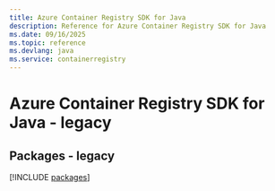 ```yaml
---
title: Azure Container Registry SDK for Java
description: Reference for Azure Container Registry SDK for Java
ms.date: 09/16/2025
ms.topic: reference
ms.devlang: java
ms.service: containerregistry
---
```

# Azure Container Registry SDK for Java - legacy
## Packages - legacy
[!INCLUDE [packages](container-registry-index.md)]